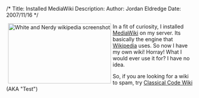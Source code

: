 /*
Title: Installed MediaWiki
Description:
Author: Jordan Eldredge
Date: 2007/11/16
*/

<a href="http://blog.classicalcode.com/wp-content/uploads/2007/11/white_nerdy_you_suck_cropped.jpg" title="White and Nerdy wikipedia screenshot"><img src="http://blog.classicalcode.com/wp-content/uploads/2007/11/white_nerdy_you_suck_cropped.jpg" alt="White and Nerdy wikipedia screenshot" align="left" height="161" hspace="5" width="275" /></a>In a fit of curiosity, I installed <a href="http://www.mediawiki.org/wiki/MediaWiki">MediaWiki</a> on my server. Its basically the engine that <a href="http://en.wikipedia.org/wiki/Main_Page">Wikipedia</a> uses. So now I have my own wiki! Horray! What I would ever use it for? I have no idea.

So, if you are looking for a wiki to spam, try <a href="http://www.classicalcode.com/wiki/" title="Classical Code Wiki">Classical Code Wiki</a> (AKA "Test")